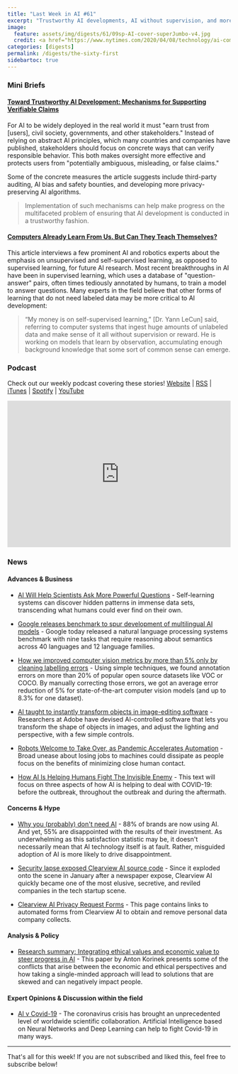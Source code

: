 ```yaml
---
title: "Last Week in AI #61"
excerpt: "Trustworthy AI developments, AI without supervision, and more!"
image: 
  feature: assets/img/digests/61/09sp-AI-cover-superJumbo-v4.jpg
  credit: <a href="https://www.nytimes.com/2020/04/08/technology/ai-computers-learning-supervised-unsupervised.html"> Todd St. John / The New York Times </a>
categories: [digests]
permalink: /digests/the-sixty-first
sidebartoc: true
---
```


### Mini Briefs

#### [Toward Trustworthy AI Development: Mechanisms for Supporting Verifiable Claims](https://www.towardtrustworthyai.com/)

For AI to be widely deployed in the real world it must "earn trust from \[users\], civil society, governments, and other stakeholders." 
Instead of relying on abstract AI principles, which many countries and companies have published, stakeholders should focus on concrete ways that can verify responsible behavior.
This both makes oversight more effective and protects users from "potentially ambiguous, misleading, or false claims."

Some of the concrete measures the article suggests include third-party auditing, AI bias and safety bounties, and developing more privacy-preserving AI algorithms.

> Implementation of such mechanisms can help make progress on the multifaceted problem of ensuring that AI development is conducted in a trustworthy fashion.

#### [Computers Already Learn From Us. But Can They Teach Themselves?](https://www.nytimes.com/2020/04/08/technology/ai-computers-learning-supervised-unsupervised.html)

This article interviews a few prominent AI and robotics experts about the emphasis on unsupervised and self-supervised learning, as opposed to supervised learning, for future AI research.
Most recent breakthroughs in AI have been in supervised learning, which uses a database of "question-answer" pairs, often times tediously annotated by humans, to train a model to answer questions.
Many experts in the field believe that other forms of learning that do not need labeled data may be more critical to AI development: 

> “My money is on self-supervised learning,” [Dr. Yann LeCun] said, referring to computer systems that ingest huge amounts of unlabeled data and make sense of it all without supervision or reward. He is working on models that learn by observation, accumulating enough background knowledge that some sort of common sense can emerge.

### Podcast

Check out our weekly podcast covering these stories!
[Website](https://aitalk.podbean.com) \|
[RSS](https://feed.podbean.com/aitalk/feed.xml) \| 
[iTunes](https://podcasts.apple.com/us/podcast/lets-talk-ai/id1502782720) \|
[Spotify](https://open.spotify.com/show/17HiNdxcoKJLLNibIAyUch) \| 
[YouTube](https://www.youtube.com/channel/UCKARTq-t5SPMzwtft8FWwnA)
<iframe title="Let's Talk AI" id="multi_iframe" class="podcast_embed"
 src="https://www.podbean.com/media/player/multi?playlist=http%3A%2F%2Fplaylist.podbean.com%2F7703921%2Fplaylist_multi.xml&vjs=1&kdsowie31j4k1jlf913=4975ccdd28d39e38bf5a1ccaf0c6ca4337fa996b&size=430&skin=9&episode_list_bg=%23ffffff&bg_left=%23000000&bg_mid=%230c5056&bg_right=%232a1844&podcast_title_color=%23c4c4c4&episode_title_color=%23ffffff&auto=0&share=1&fonts=Helvetica&download=0&rtl=0&show_playlist_recent_number=10&pbad=1" 
 scrolling="yes" allowfullscreen="" width="100%" height="330" frameborder="0"></iframe>

### News
#### Advances & Business

* [AI Will Help Scientists Ask More Powerful Questions](https://blogs.scientificamerican.com/observations/ai-will-help-scientists-ask-more-powerful-questions/) - Self-learning systems can discover hidden patterns in immense data sets, transcending what humans could ever find on their own.

* [Google releases benchmark to spur development of multilingual AI models](https://venturebeat.com/2020/04/13/google-releases-a-data-set-to-spur-development-of-multilingual-ai-models/) - Google today released a natural language processing systems benchmark with nine tasks that require reasoning about semantics across 40 languages and 12 language families.

* [How we improved computer vision metrics by more than 5% only by cleaning labelling errors](https://deepomatic.com/en/how-we-improved-computer-vision-metrics-by-more-than-5-percent-only-by-cleaning-labelling-errors/) - Using simple techniques, we found annotation errors on more than 20% of popular open source datasets like VOC or COCO. By manually correcting those errors, we got an average error reduction of 5% for state-of-the-art computer vision models (and up to 8.3% for one dataset).

* [AI taught to instantly transform objects in image-editing software](https://www.newscientist.com/article/2240903-ai-taught-to-instantly-transform-objects-in-image-editing-software/) - Researchers at Adobe have devised AI-controlled software that lets you transform the shape of objects in images, and adjust the lighting and perspective, with a few simple controls.

* [Robots Welcome to Take Over, as Pandemic Accelerates Automation](https://www.nytimes.com/2020/04/10/business/coronavirus-workplace-automation.html) - Broad unease about losing jobs to machines could dissipate as people focus on the benefits of minimizing close human contact.

* [How AI Is Helping Humans Fight The Invisible Enemy](https://www.forbes.com/sites/forbestechcouncil/2020/04/16/how-ai-is-helping-humans-fight-the-invisible-enemy/) - This text will focus on three aspects of how AI is helping to deal with COVID-19: before the outbreak, throughout the outbreak and during the aftermath.

#### Concerns & Hype

* [Why you (probably) don't need AI](https://www.thinkautomation.com/bots-and-ai/why-you-probably-dont-need-ai/) - 88% of brands are now using AI. And yet, 55% are disappointed with the results of their investment. As underwhelming as this satisfaction statistic may be, it doesn't necessarily mean that AI technology itself is at fault. Rather, misguided adoption of AI is more likely to drive disappointment.

* [Security lapse exposed Clearview AI source code](https://techcrunch.com/2020/04/16/clearview-source-code-lapse/) - Since it exploded onto the scene in January after a newspaper expose, Clearview AI quickly became one of the most elusive, secretive, and reviled companies in the tech startup scene.

* [Clearview AI Privacy Request Forms](https://clearview.ai/privacy/requests) - This page contains links to automated forms from Clearview AI to obtain and remove personal data company collects.

#### Analysis & Policy

* [Research summary: Integrating ethical values and economic value to steer progress in AI](https://montrealethics.ai/research-summary-integrating-ethical-values-and-economic-value-to-steer-progress-in-ai/) - This paper by Anton Korinek presents some of the conflicts that arise between the economic and ethical perspectives and how taking a single-minded approach will lead to solutions that are skewed and can negatively impact people.

#### Expert Opinions & Discussion within the field

* [AI v Covid-19](http://people.idsia.ch/~juergen/ai-covid.html) - The coronavirus crisis has brought an unprecedented level of worldwide scientific collaboration. Artificial Intelligence based on Neural Networks  and Deep Learning can help to fight Covid-19 in many ways.

<hr>

That's all for this week! If you are not subscribed and liked this, feel free to subscribe below!
